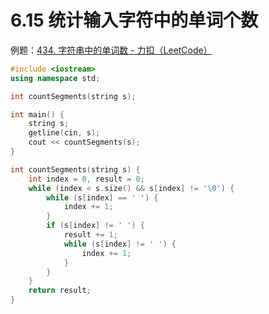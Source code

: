 # 6.15 统计输入字符中的单词个数

例题：[434. 字符串中的单词数 - 力扣（LeetCode）](https://leetcode.cn/problems/number-of-segments-in-a-string/description/)

```cpp
#include <iostream>
using namespace std;

int countSegments(string s);

int main() {
    string s;
    getline(cin, s);
    cout << countSegments(s);
}

int countSegments(string s) {
    int index = 0, result = 0;
    while (index < s.size() && s[index] != '\0') {
        while (s[index] == ' ') {
            index += 1;
        }
        if (s[index] != ' ') {
            result += 1;
            while (s[index] != ' ') {
                index += 1;
            }
        }
    }
    return result;
}
```